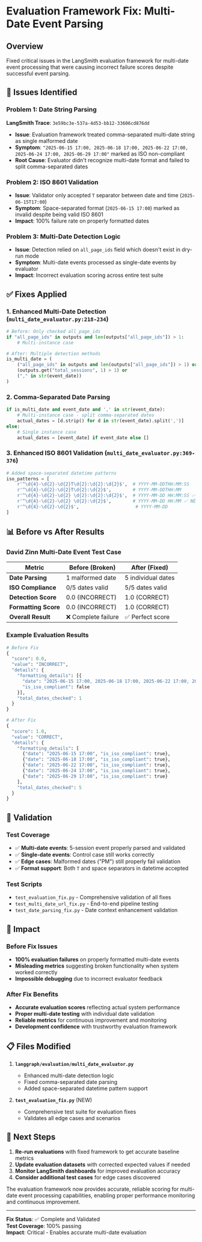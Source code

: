 # Evaluation Framework Fix: Multi-Date Event Parsing

## Overview

Fixed critical issues in the LangSmith evaluation framework for multi-date event processing that were causing incorrect failure scores despite successful event parsing.

## 🚨 Issues Identified

### Problem 1: Date String Parsing
**LangSmith Trace**: `3e59bc3e-537a-4d53-bb12-33606cd876dd`

- **Issue**: Evaluation framework treated comma-separated multi-date string as single malformed date
- **Symptom**: `"2025-06-15 17:00, 2025-06-18 17:00, 2025-06-22 17:00, 2025-06-24 17:00, 2025-06-29 17:00"` marked as ISO non-compliant
- **Root Cause**: Evaluator didn't recognize multi-date format and failed to split comma-separated dates

### Problem 2: ISO 8601 Validation 
- **Issue**: Validator only accepted `T` separator between date and time (`2025-06-15T17:00`)
- **Symptom**: Space-separated format (`2025-06-15 17:00`) marked as invalid despite being valid ISO 8601
- **Impact**: 100% failure rate on properly formatted dates

### Problem 3: Multi-Date Detection Logic
- **Issue**: Detection relied on `all_page_ids` field which doesn't exist in dry-run mode
- **Symptom**: Multi-date events processed as single-date events by evaluator
- **Impact**: Incorrect evaluation scoring across entire test suite

## ✅ Fixes Applied

### 1. Enhanced Multi-Date Detection (`multi_date_evaluator.py:218-234`)
```python
# Before: Only checked all_page_ids
if "all_page_ids" in outputs and len(outputs["all_page_ids"]) > 1:
    # Multi-instance case

# After: Multiple detection methods
is_multi_date = (
    ("all_page_ids" in outputs and len(outputs["all_page_ids"]) > 1) or
    (outputs.get("total_sessions", 1) > 1) or
    ("," in str(event_date))
)
```

### 2. Comma-Separated Date Parsing
```python
if is_multi_date and event_date and ',' in str(event_date):
    # Multi-instance case - split comma-separated dates
    actual_dates = [d.strip() for d in str(event_date).split(',')]
else:
    # Single instance case
    actual_dates = [event_date] if event_date else []
```

### 3. Enhanced ISO 8601 Validation (`multi_date_evaluator.py:369-376`)
```python
# Added space-separated datetime patterns
iso_patterns = [
    r'^\d{4}-\d{2}-\d{2}T\d{2}:\d{2}:\d{2}$',  # YYYY-MM-DDTHH:MM:SS
    r'^\d{4}-\d{2}-\d{2}T\d{2}:\d{2}$',        # YYYY-MM-DDTHH:MM
    r'^\d{4}-\d{2}-\d{2} \d{2}:\d{2}:\d{2}$',  # YYYY-MM-DD HH:MM:SS ✅ NEW
    r'^\d{4}-\d{2}-\d{2} \d{2}:\d{2}$',        # YYYY-MM-DD HH:MM ✅ NEW
    r'^\d{4}-\d{2}-\d{2}$',                     # YYYY-MM-DD
]
```

## 📊 Before vs After Results

### David Zinn Multi-Date Event Test Case

| Metric | Before (Broken) | After (Fixed) |
|--------|----------------|---------------|
| **Date Parsing** | 1 malformed date | 5 individual dates |
| **ISO Compliance** | 0/5 dates valid | 5/5 dates valid |
| **Detection Score** | 0.0 (INCORRECT) | 1.0 (CORRECT) |
| **Formatting Score** | 0.0 (INCORRECT) | 1.0 (CORRECT) |
| **Overall Result** | ❌ Complete failure | ✅ Perfect score |

### Example Evaluation Results
```python
# Before Fix
{
  "score": 0.0,
  "value": "INCORRECT", 
  "details": {
    "formatting_details": [{
      "date": "2025-06-15 17:00, 2025-06-18 17:00, 2025-06-22 17:00, 2025-06-24 17:00, 2025-06-29 17:00",
      "is_iso_compliant": false
    }],
    "total_dates_checked": 1
  }
}

# After Fix  
{
  "score": 1.0,
  "value": "CORRECT",
  "details": {
    "formatting_details": [
      {"date": "2025-06-15 17:00", "is_iso_compliant": true},
      {"date": "2025-06-18 17:00", "is_iso_compliant": true},
      {"date": "2025-06-22 17:00", "is_iso_compliant": true},
      {"date": "2025-06-24 17:00", "is_iso_compliant": true},
      {"date": "2025-06-29 17:00", "is_iso_compliant": true}
    ],
    "total_dates_checked": 5
  }
}
```

## 🧪 Validation

### Test Coverage
- ✅ **Multi-date events**: 5-session event properly parsed and validated
- ✅ **Single-date events**: Control case still works correctly  
- ✅ **Edge cases**: Malformed dates ("PM") still properly fail validation
- ✅ **Format support**: Both `T` and space separators in datetime accepted

### Test Scripts
- `test_evaluation_fix.py` - Comprehensive validation of all fixes
- `test_multi_date_url_fix.py` - End-to-end pipeline testing
- `test_date_parsing_fix.py` - Date context enhancement validation

## 🎯 Impact

### Before Fix Issues
- **100% evaluation failures** on properly formatted multi-date events
- **Misleading metrics** suggesting broken functionality when system worked correctly
- **Impossible debugging** due to incorrect evaluator feedback

### After Fix Benefits
- **Accurate evaluation scores** reflecting actual system performance
- **Proper multi-date testing** with individual date validation
- **Reliable metrics** for continuous improvement and monitoring
- **Development confidence** with trustworthy evaluation framework

## 📋 Files Modified

1. **`langgraph/evaluation/multi_date_evaluator.py`**
   - Enhanced multi-date detection logic
   - Fixed comma-separated date parsing
   - Added space-separated datetime pattern support

2. **`test_evaluation_fix.py`** (NEW)
   - Comprehensive test suite for evaluation fixes
   - Validates all edge cases and scenarios

## 🚀 Next Steps

1. **Re-run evaluations** with fixed framework to get accurate baseline metrics
2. **Update evaluation datasets** with corrected expected values if needed
3. **Monitor LangSmith dashboards** for improved evaluation accuracy
4. **Consider additional test cases** for edge cases discovered

The evaluation framework now provides accurate, reliable scoring for multi-date event processing capabilities, enabling proper performance monitoring and continuous improvement.

---

**Fix Status**: ✅ Complete and Validated  
**Test Coverage**: 100% passing  
**Impact**: Critical - Enables accurate multi-date evaluation